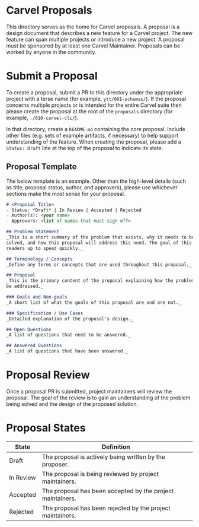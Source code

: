 # Carvel Proposals
This directory serves as the home for Carvel proposals. A proposal is a design
document that describes a new feature for a Carvel project. The new feature
can span multiple projects or introduce a new project. 
A proposal must be sponsored by at least one Carvel Maintainer.  Proposals can be worked by anyone in the community.

# Submit a Proposal
To create a proposal, submit a PR to this directory under the appropriate
project with a terse name (for example, `ytt/001-schemas/`). If the proposal concerns multiple projects or is
intended for the entire Carvel suite then please create the proposal at the root
of the `proposals` directory (for example, `./010-carvel-cli/`).

In that directory, create a `README.md` containing the core proposal. Include other files (e.g. sets of example artifacts, if necessary) to help support understanding of the feature.
When creating the proposal, please add a `Status: Draft` line at the top of the
proposal to indicate its state.

## Proposal Template
The below template is an example. Other than the high-level details (such as
title, proposal status, author, and approvers), please use whichever sections
make the most sense for your proposal.

```md
# <Proposal Title>
- Status: *Draft* | In Review | Accepted | Rejected
- Author(s): <your name>
- Approvers: <list of names that must sign off>

## Problem Statement
_This is a short summary of the problem that exists, why it needs to be
solved, and how this proposal will address this need. The goal of this section is to bring
readers up to speed quickly._

## Terminology / Concepts
_Define any terms or concepts that are used throughout this proposal._

## Proposal
_This is the primary content of the proposal explaining how the problem(s) will
be addressed._

### Goals and Non-goals
_A short list of what the goals of this proposal are and are not._

### Specification / Use Cases
_Detailed explanation of the proposal's design._

## Open Questions
_A list of questions that need to be answered._

## Answered Questions
_A list of questions that have been answered._
```

# Proposal Review
Once a proposal PR is submitted, project maintainers will review the proposal.
The goal of the review is to gain an understanding of the problem being solved
and the design of the proposed solution.

# Proposal States
| State | Definition |
| --- | --- |
| Draft | The proposal is actively being written by the proposer. |
| In Review | The proposal is being reviewed by project maintainers. |
| Accepted | The proposal has been accepted by the project maintainers. |
| Rejected | The proposal has been rejected by the project maintainers. |
